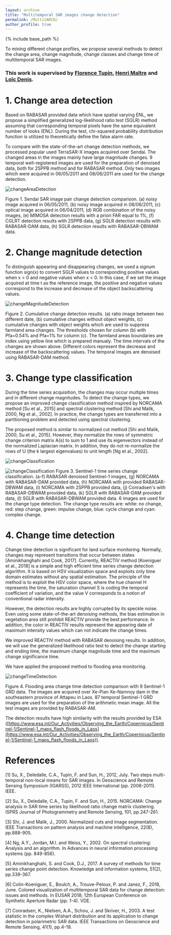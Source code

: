 ```yaml
---
layout: archive
title: "Multitemporal SAR images change detection"
permalink: /MultiSARCD/
author_profile: true
---
```



{% include base_path %}

To mining different change profiles, we propose several methods to detect the change area, change magnitude, change classes and change time of multitemporal SAR images. 

### This work is supervised by [Florence Tupin](https://perso.telecom-paristech.fr/tupin/), [Henri Maître](https://perso.telecom-paristech.fr/maitre/) and  [Loïc Denis](https://perso.univ-st-etienne.fr/deniloic/).

# 1. Change area detection

Based on RABASAR provided data which have spatial varying ENL, we propose a simplified generalized log-likelihood ratio test (SGLR) method assuming that corresponding temporal pixels have the same equivalent number of looks (ENL). During the test, chi-squared  probability distribution function is utilized to theoretically define the false alarm rate. 

To  compare  with  the  state-of-the-art change  detection methods,  we  processed popular used TerraSAR-X images acquired over Sendai. The changed areas in the images mainly have large magnitude changes. 9 temporal well-registered images are used for the preparation of denoised data, both for 2SPPB method and for RABASAR method. Only two images which were acquired in 06/05/2011 and 08/06/2011 are used for the change detection.

![changeAreaDetection](/images/changeAreaDetection2.png)

Figure 1. Sendai SAR image pair change detection comparison. (a) noisy image acquired in 06/05/2011, (b) noisy image acquired in  08/06/2011, (c) optical image acquired in 06/04/2011, (d) RGB combination of the noisy images, (e) MIMOSA detection results with a priori FAR equal to 1%, (f) CGLRT detection results with 2SPPB  data, (g) SGLR detection results with RABASAR-DAM  data, (h) SGLR detection results with RABASAR-DBWAM  data.


# 2. Change magnitude detection

To distinguish  appearing and disappearing changes, we used a signum function sign(x) to convert SGLR values to corresponding positive values when x > 0 and negative values when x < 0. In this case, if we set the image acquired at time t as the reference image, the positive and negative values correspond to the increase and decrease of the object backscattering values.

![changeMagnitudeDetection](/images/changeMagnitudeDetection2.png)

Figure 2. Cumulative change detection results. (a) ratio image between two different date, (b) cumulative changes without object weights, (c) cumulative changes with object weights which are used to suppress farmland area changes. The thresholds chosen for column (b) with Pfa=0.54% and Pfa=1% for column (c). The farmland areas boundaries are index using yellow line which is prepared manualy. The time intervals of the changes are shown above. Different colors  represent the decrease and increase of the backscattering values. The temporal images are denoised using RABASAR-DAM method.


# 3. Change type classification

During the time series acquisition, the changes may occur multiple times and in different change magnitudes. To detect the change types, we propose an improved change classification method inspired by NORCAMA method [Su et al., 2015] and spectral clustering method [Shi and Malik, 2000, Ng et al., 2002]. In practice, the change types are transferred into a partitioning problem and detected using spectral clustering.

The proposed method is similar to normalized cut method [Shi and Malik, 2000, Su et al., 2015]. However, they normalize the rows of symmetric change criterion matrix A(s) to sum to 1 and  use its eigenvectors instead of the normalized Laplacian matrix. In addition, they do not re-normalize the rows of U (the k largest eigenvalues) to unit length [Ng et al., 2002].

![changeClassification](/images/changeClassification2.png)

![changeClassification](/images/changeClassification4.png)
Figure 3. Sentinel-1 time series change classification. (a-f) RABASAR denoised Sentinel-1 images, (g) NORCAMA with RABASAR-DAM  provided data, (h) NORCAMA with provided RABASAR-DBWAM data, (i) NORCAMA with 2SPPB provided data, (j) Conradsen's with RABASAR-DBWAM provided data, (k) SGLR with RABASAR-DAM provided data, (l) SGLR with RABASAR-DBWAM provided data. 6 images are used for the change type detection. The change type results are: white: no change, red: step change, green: impulse change, blue: cycle change and cyan: complex change.


# 4. Change time detection

Change time detection is significant for land surface monitoring. Normally, changes
may represent transitions that occur between states [Aminikhanghahi and Cook, 2017].
Currently, REACTIV method [Koeniguer et al., 2018] is a simple and
high efficient time series change detection algorithm. It is based on HSV visualization
space and exploits only time domain estimates without any spatial estimation. The principle of the method is to exploit the HSV color space, where the hue channel H represents the time, the saturation channel S is coding the temporal coefficient of variation,
and the value V corresponds to a notion of conventional radar intensity.

However, the detection results are highly corrupted by its speckle noise. Even using some
state-of-the-art denoising methods, the bias estimation in vegetation area still prohibit
REACTIV provide the best performance. In addition, the color in REACTIV results
represent the appearing date of maximum intensity values which can not indicate the
change times.

We improved REACTIV method with RABASAR denoising results. In addition, we will use  the generalized likelihood ratio test to  detect the change starting and ending time, the maximum change magnitude time and the maximum change significance time.



We have applied the proposed method to  flooding area monitoring.

![changeTimeDetection](/images/changeTimeDetection1.png)

Figure 4. Flooding area change time detection comparison with 9 Sentinel-1 GRD
data. The images are acquired over Xe-Pian Xe-Namnoy dam in the southeastern province
of Attapeu in Laos. 87 temporal Sentinel-1 GRD images are used for the preparation of
the arithmetic mean image. All the test images are provided by RABASAR-AM.

The detection results have high similarity with the results provided by ESA ([https://www.esa.int/Our_Activities/Observing_the_Earth/Copernicus/Sentinel-1/Sentinel-1_maps_flash_floods_in_Laos](https://www.esa.int/Our_Activities/Observing_the_Earth/Copernicus/Sentinel-1/Sentinel-1_maps_flash_floods_in_Laos)).


# References

[1] Su, X., Deledalle, C.A., Tupin, F. and Sun, H., 2012, July. Two steps multi-temporal non-local means for SAR images. In Geoscience and Remote Sensing Symposium (IGARSS), 2012 IEEE International (pp. 2008-2011). IEEE.

[2] Su, X., Deledalle, C.A., Tupin, F. and Sun, H., 2015. NORCAMA: Change analysis in SAR time series by likelihood ratio change matrix clustering. ISPRS Journal of Photogrammetry and Remote Sensing, 101, pp.247-261.

[3] Shi, J. and Malik, J., 2000. Normalized cuts and image segmentation. IEEE Transactions on pattern analysis and machine intelligence, 22(8), pp.888-905.

[4] Ng, A.Y., Jordan, M.I. and Weiss, Y., 2002. On spectral clustering: Analysis and an algorithm. In Advances in neural information processing systems (pp. 849-856).

[5] Aminikhanghahi, S. and Cook, D.J., 2017. A survey of methods for time series change point detection. Knowledge and information systems, 51(2), pp.339-367.

[6] Colin-Koeniguer, E., Boulch, A., Trouve-Peloux, P. and Janez, F., 2018, June. Colored visualization of multitemporal SAR data for change detection: issues and methods. In EUSAR 2018; 12th European Conference on Synthetic Aperture Radar (pp. 1-4). VDE.

[7] Conradsen, K., Nielsen, A.A., Schou, J. and Skriver, H., 2003. A test statistic in the complex Wishart distribution and its application to change detection in polarimetric SAR data. IEEE Transactions on Geoscience and Remote Sensing, 41(1), pp.4-19.





